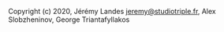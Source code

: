 Copyright (c) 2020, Jérémy Landes <jeremy@studiotriple.fr>, Alex Slobzheninov, George Triantafyllakos
